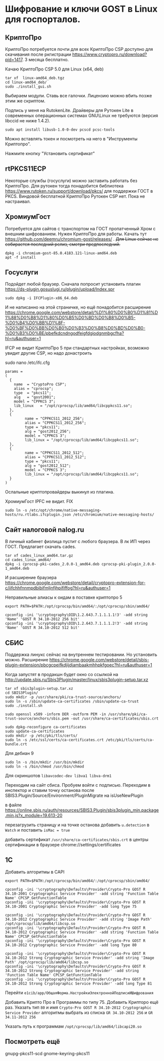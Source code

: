 Шифрование и ключи GOST в Linux для госпорталов.
===

КриптоПро
---

КриптоПро потребуется почти для всех
КриптоПро CSP доступно для скачивания после ркгистрации https://www.cryptopro.ru/download?pid=1417. 3 месяца бесплатно.

Качаю КриптоПро CSP 5.0 для Linux (x64, deb)

```
tar xf  linux-amd64_deb.tgz 
cd linux-amd64_deb/
sudo ./install_gui.sh 
```

Выбираем модули. Ставь все галочки. Лицензию можно вбить позже этим же скриптом. 

Подпись у меня на RutokenLite. Драйверы для Рутокен Lite в современных операционных системах GNU\Linux не требуются (версия libccid не ниже 1.4.2). 

```
sudo apt install libusb-1.0-0-dev pcscd pcsc-tools
```

Можно вставлять токен и посмотреть на него в "Инструменты Криптопро".

Нажмите кнопку "Установить сертификат"




rtPKCS11ECP
---

Некоторые службы (госуслуги) можно заставить работать без КриптоПро. 
Для рутокен тогда понадобится библиотека https://www.rutoken.ru/support/download/pkcs/ для поддержки ГОСТ в PKCS.
Виндовой бесплатной КриптоПро Рутокен CSP нет. Пока не настраивал.



ХромиумГост
---


Потребуется для сайтов с транспортом на ГОСТ пропатченный Хром с внешним шифрованием. Нужен КриптоПро для работы.
Качать тут https://github.com/deemru/chromium-gost/releases/ . <s>Для Linux сейчас не собирается последний релиз, смотри предпоследний.</s>

```
dpkg -i chromium-gost-85.0.4183.121-linux-amd64.deb
apt -f install
```


Госуслуги
---

Подойдет любой браузер. Сначала попросит установить плагин https://ds-plugin.gosuslugi.ru/plugin/upload/Index.spr

```
sudo dpkg -i IFCPlugin-x86_64.deb 
```

И не написанно на этой страничке, но ещё понадобится расширение https://chrome.google.com/webstore/detail/%D1%80%D0%B0%D1%81%D1%88%D0%B8%D1%80%D0%B5%D0%BD%D0%B8%D0%B5-%D0%B4%D0%BB%D1%8F-%D0%BF%D0%BB%D0%B0%D0%B3%D0%B8%D0%BD%D0%B0-%D0%B3%D0%BE/pbefkdcndngodfeigfdgiodgnmbgcfha?hl=ru&authuser=1

IFCP не видит КриптоПро 5 при стандартных настройках, возможно увидит другие CSP, но надо донастроить


sudo nano /etc/ifc.cfg
```
params =
(
  {
    name  = "CryptoPro CSP";
    alias = "cprocsp";
    type  = "pkcs11";
    alg   = "gost2001";
    model = "CPPKCS 3";
    lib_linux   = "/opt/cprocsp/lib/amd64/libcppkcs11.so";
  },
  {
         name = "CPPKCS11_2012_256";
         alias = "CPPKCS11_2012_256";
         type = "pkcs11";
         alg = "gost2012_256";
         model = "CPPKCS 3";
         lib_linux = "/opt/cprocsp/lib/amd64/libcppkcs11.so";
  },
  {
         name = "CPPKCS11_2012_512";
         alias = "CPPKCS11_2012_512";
         type = "pkcs11";
         alg = "gost2012_512";
         model = "CPPKCS 3";
         lib_linux = "/opt/cprocsp/lib/amd64/libcppkcs11.so";
  }
)
```
Ослальные криптопровайдеры выкинул из плагина.

ХромиумГост IPFC не видит. FIX

```
sudo ln -s /etc/opt/chrome/native-messaging-hosts/ru.rtlabs.ifcplugin.json /etc/chromium/native-messaging-hosts/
```


Сайт налоговой nalog.ru
---

В личный кабинет физлица пустит с любого браузера. В лк ИП через ГОСТ.
Предлагает скачать cades.

```
tar xf cades_linux_amd64.tar.gz
cd cades_linux_amd64/
dpkg -i cprocsp-pki-cades_2.0.0-1_amd64.deb cprocsp-pki-plugin_2.0.0-1_amd64.deb
```

И расширение браузера https://chrome.google.com/webstore/detail/cryptopro-extension-for-c/iifchhfnnmpdbibifmljnfjhpififfog?hl=ru&authuser=1

Неправильные алиасы к оидам в поставке криптопро 5

```
export PATH=$PATH:/opt/cprocsp/bin/amd64/:/opt/cprocsp/sbin/amd64/

cpconfig -ini '\cryptography\OID\1.2.643.7.1.1.1.1!3' -add string 'Name' 'GOST R 34.10-2012 256 bit'
cpconfig -ini '\cryptography\OID\1.2.643.7.1.1.1.2!3' -add string 'Name' 'GOST R 34.10-2012 512 bit'
```


СБИС
---

Поддержка линукс сейчас на внутреннем тестировании. Но установить можно. Расширение
https://chrome.google.com/webstore/detail/sbis-plugin-extension/pbcgcpeifkdjijdjambaakmhhpkfgoec?hl=ru&authuser=1

Когда запустят в продакшн будет окно со ссылкой на
http://update.sbis.ru/Sbis3Plugin/master/linux/sbis3plugin-setup.tar.xz

```
tar xf sbis3plugin-setup.tar.xz
cd SBIS3Plugin/
sudo mkdir -p /usr/share/pki/ca-trust-source/anchors/
sudo ln -s /sbin/update-ca-certificates /sbin/update-ca-trust
sudo ./install.sh

sudo openssl x509 -inform DER -outform PEM -in /usr/share/pki/ca-trust-source/anchors/sbis.pem -out /usr/share/ca-certificates/sbis.crt

sudo dpkg-reconfigure ca-certificates
sudo update-ca-certificates
sudo mkdir -p /etc/pki/tls/certs/
sudo ln -s /etc/ssl/certs/ca-certificates.crt /etc/pki/tls/certs/ca-bundle.crt
```

Для дебиан 9

```
sudo ln -s /bin/mkdir /usr/bin/mkdir
sudo ln -s /bin/chmod /usr/bin/chmod
```

Для скриншотов `libavcodec-dev libva1 libva-drm1`

Переходим на сайт сбиса. Пробуем войти с подписью.
Переходим в инспектор и ставим точку останова после SBIS3.Plugin/Source/Environment/PluginMigrate на isUseNewPlugin

в файле https://online.sbis.ru/auth/resources/SBIS3.Plugin/sbis3plugin_min.package.min.js?x_module=19.613-20

перезагрузить страницу и на точке останова добавить `u.detection` в `Watch` и поставить `isMac = true`

добавить сертификат `/usr/share/ca-certificates/sbis.crt` в центры сертификации в браузере chrome://settings/certificates  


1C
---

Добавить алгоритмы в CAPI
```
export PATH=$PATH:/opt/cprocsp/bin/amd64/:/opt/cprocsp/sbin/amd64/

cpconfig -ini '\cryptography\Defaults\Provider\Crypto-Pro GOST R 34.10-2001 Cryptographic Service Provider' -add string 'Function Table Name' CPCSP_GetFunctionTable
cpconfig -ini '\cryptography\Defaults\Provider\Crypto-Pro GOST R 34.10-2001 Cryptographic Service Provider' -add long Type 75

cpconfig -ini '\cryptography\Defaults\Provider\Crypto-Pro GOST R 34.10-2012 Cryptographic Service Provider' -add string 'Image Path' /opt/cprocsp/lib/amd64/libcsp.so
cpconfig -ini '\cryptography\Defaults\Provider\Crypto-Pro GOST R 34.10-2012 Cryptographic Service Provider' -add string 'Function Table Name' CPCSP_GetFunctionTable
cpconfig -ini '\cryptography\Defaults\Provider\Crypto-Pro GOST R 34.10-2012 Cryptographic Service Provider' -add long Type 80

cpconfig -ini '\cryptography\Defaults\Provider\Crypto-Pro GOST R 34.10-2012 Strong Cryptographic Service Provider' -add string 'Image Path' /opt/cprocsp/lib/amd64/libcsp.so
cpconfig -ini '\cryptography\Defaults\Provider\Crypto-Pro GOST R 34.10-2012 Strong Cryptographic Service Provider' -add string 'Function Table Name' CPCSP_GetFunctionTable
cpconfig -ini '\cryptography\Defaults\Provider\Crypto-Pro GOST R 34.10-2012 Strong Cryptographic Service Provider' -add long Type 81
```

Перейти `e1cib/app/ОбщаяФорма.НастройкиЭлектроннойПодписиИШифрования` 

Добавить Крипто Про в Программы по типу 75. Добавить Крипторо ещё раз. Указать тип `80` и имя `Crypto-Pro GOST R 34.10-2012 Cryptographic Service Provider` алгоритмы выбрать из списка `GR 34.10-2012 256` и `GR 34.11-2012 256`

Указать путь к программам `/opt/cprocsp/lib/amd64/libcapi20.so`


Посмотреть ещё
---

gnupg-pkcs11-scd
gnome-keyring-pkcs11
